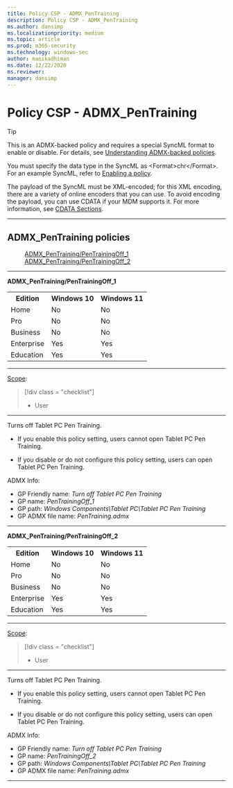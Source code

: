 ```yaml
---
title: Policy CSP - ADMX_PenTraining
description: Policy CSP - ADMX_PenTraining
ms.author: dansimp
ms.localizationpriority: medium
ms.topic: article
ms.prod: m365-security
ms.technology: windows-sec
author: manikadhiman
ms.date: 12/22/2020
ms.reviewer: 
manager: dansimp
---
```


# Policy CSP - ADMX_PenTraining

> [!TIP]
> This is an ADMX-backed policy and requires a special SyncML format to enable or disable. For details, see [Understanding ADMX-backed policies](./understanding-admx-backed-policies.md).
> 
> You must specify the data type in the SyncML as &lt;Format&gt;chr&lt;/Format&gt;. For an example SyncML, refer to [Enabling a policy](./understanding-admx-backed-policies.md#enabling-a-policy).
> 
> The payload of the SyncML must be XML-encoded; for this XML encoding, there are a variety of online encoders that you can use. To avoid encoding the payload, you can use CDATA if your MDM supports it. For more information, see [CDATA Sections](http://www.w3.org/TR/REC-xml/#sec-cdata-sect).

<hr/>

<!--Policies-->
## ADMX_PenTraining policies  

<dl>
  <dd>
    <a href="#admx-pentraining-pentrainingoff_1">ADMX_PenTraining/PenTrainingOff_1</a>
  </dd>
  <dd>
    <a href="#admx-pentraining-pentrainingoff_2">ADMX_PenTraining/PenTrainingOff_2</a>
  </dd>
</dl>

<hr/>

<!--Policy-->
<a href="" id="admx-pentraining-pentrainingoff_1"></a>**ADMX_PenTraining/PenTrainingOff_1**  

<!--SupportedSKUs-->
<table>
<tr>
    <th>Edition</th>
    <th>Windows 10</th>
    <th>Windows 11</th>
</tr>
<tr>
    <td>Home</td>
    <td>No</td>
    <td>No</td>
</tr>
<tr>
    <td>Pro</td>
    <td>No</td>
    <td>No</td>
</tr>
<tr>
    <td>Business</td>
    <td>No</td>
    <td>No</td>
</tr>
<tr>
    <td>Enterprise</td>
    <td>Yes</td>
    <td>Yes</td>
</tr>
<tr>
    <td>Education</td>
    <td>Yes</td>
    <td>Yes</td>
</tr>
</table>

<!--/SupportedSKUs-->
<hr/>

<!--Scope-->
[Scope](./policy-configuration-service-provider.md#policy-scope):

> [!div class = "checklist"]
> * User

<hr/>

<!--/Scope-->
<!--Description-->
Turns off Tablet PC Pen Training.  

- If you enable this policy setting, users cannot open Tablet PC Pen Training.  

- If you disable or do not configure this policy setting, users can open Tablet PC Pen Training.

<!--/Description-->


<!--ADMXBacked-->
ADMX Info:  
-   GP Friendly name: *Turn off Tablet PC Pen Training*
-   GP name: *PenTrainingOff_1*
-   GP path: *Windows Components\Tablet PC\Tablet PC Pen Training*
-   GP ADMX file name: *PenTraining.admx*

<!--/ADMXBacked-->
<!--/Policy-->
<hr/>

<!--Policy-->
<a href="" id="admx-pentraining-pentrainingoff_2"></a>**ADMX_PenTraining/PenTrainingOff_2**  

<!--SupportedSKUs-->
<table>
<tr>
    <th>Edition</th>
    <th>Windows 10</th>
    <th>Windows 11</th>
</tr>
<tr>
    <td>Home</td>
    <td>No</td>
    <td>No</td>
</tr>
<tr>
    <td>Pro</td>
    <td>No</td>
    <td>No</td>
</tr>
<tr>
    <td>Business</td>
    <td>No</td>
    <td>No</td>
</tr>
<tr>
    <td>Enterprise</td>
    <td>Yes</td>
    <td>Yes</td>
</tr>
<tr>
    <td>Education</td>
    <td>Yes</td>
    <td>Yes</td>
</tr>
</table>

<!--/SupportedSKUs-->
<hr/>

<!--Scope-->
[Scope](./policy-configuration-service-provider.md#policy-scope):

> [!div class = "checklist"]
> * User

<hr/>

<!--/Scope-->
<!--Description-->
Turns off Tablet PC Pen Training.  

- If you enable this policy setting, users cannot open Tablet PC Pen Training.  

- If you disable or do not configure this policy setting, users can open Tablet PC Pen Training.

<!--/Description-->


<!--ADMXBacked-->
ADMX Info:  
-   GP Friendly name: *Turn off Tablet PC Pen Training*
-   GP name: *PenTrainingOff_2*
-   GP path: *Windows Components\Tablet PC\Tablet PC Pen Training*
-   GP ADMX file name: *PenTraining.admx*

<!--/ADMXBacked-->
<!--/Policy-->
<hr/>

<!--/Policies-->

